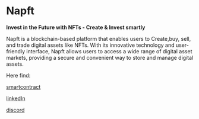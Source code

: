 # Napft

**Invest in the Future with NFTs - Create  & Invest smartly**

Napft is a blockchain-based platform that enables users to  Create,buy, sell, and trade digital assets like NFTs. With its innovative technology and user-friendly interface, Napft allows users to access a wide range of digital asset markets, providing a secure and convenient way to store and manage digital assets.

Here find:

[smartcontract](https://mumbai.polygonscan.com/address/0xA149eae19266e92aC3060DA3827013164417adE1) 

[linkedIn](https://www.linkedin.com/company/89975282)

[discord](https://discord.gg/9zJ8C4FK)
